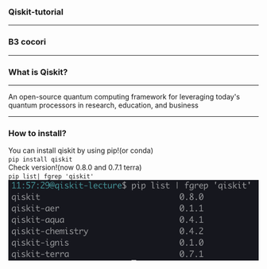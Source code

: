 ### Qiskit-tutorial

___
### B3 cocori
---
### What is Qiskit?
___
An open-source quantum computing framework for leveraging today's quantum processors in research, education, and business 

---
### How to install?
You can install qiskit by using pip!(or conda)  
`pip install qiskit`  
Check version!(now 0.8.0 and 0.7.1 terra)  
`pip list| fgrep 'qiskit'`
![pipcheck](./image/pipcheck.png)
